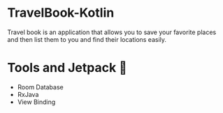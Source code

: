 # TravelBook-Kotlin
Travel book is an application that allows you to save your favorite places and then list them to you and find their locations easily.

<h1>Tools and Jetpack 🚀</h1>

- Room Database
- RxJava
- View Binding
